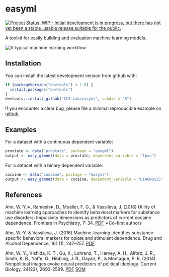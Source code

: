 <!-- README.md is generated from README.Rmd. Please edit that file -->
easyml
======

[![Project Status: WIP - Initial development is in progress, but there has not yet been a stable, usable release suitable for the public.](http://www.repostatus.org/badges/latest/wip.svg)](http://www.repostatus.org/#wip)

A toolkit for easily building and evaluation machine learning models.

![A typical machine learning workflow](https://github.com/CCS-Lab/easyml/raw/master/imgs/ml_figure.png "A typical machine learning workflow")

Installation
------------

You can install the latest development version from github with:

``` r
if (packageVersion("devtools") < 1.6) {
  install.packages("devtools")
}
devtools::install_github("CCS-Lab/easyml", subdir = "R")
```

If you encounter a clear bug, please file a minimal reproducible example on [github](https://github.com/CCS-Lab/easyml/issues).

Examples
--------

For a dataset with a continuous dependent variable:

``` r
prostate <- data("prostate", package = "easyml")
output <- easy_glmnet(data = prostate, dependent_variable = "lpsa")
```

For a dataset with a binary dependent variable:

``` r
cocaine <- data("cocaine", package = "easyml")
output <- easy_glmnet(data = cocaine, dependent_variable = "DIAGNOSIS", family = "binomial")
```

References
----------

Ahn, W.-Y.∗, Ramesh∗, D., Moeller, F. G., & Vassileva, J. (2016) Utility of machine learning approaches to identify behavioral markers for substance use disorders: Impulsivity dimensions as predictors of current cocaine dependence. Frontiers in Psychiatry, 7: 34. [PDF](https://u.osu.edu/ccsl/files/2015/08/Ahn2016_Frontiers-26g6nye.pdf) ∗Co-first authors

Ahn, W.-Y. & Vassileva, J. (2016) Machine-learning identifies substance-specific behavioral markers for opiate and stimulant dependence. Drug and Alcohol Dependence, 161 (1), 247–257. [PDF](https://u.osu.edu/ccsl/files/2016/02/Ahn2016_DAD-oftlf3.pdf)

Ahn, W.-Y., Kishida, K. T., Gu, X., Lohrenz, T., Harvey, A. H., Alford, J. R., Smith, K. B., Yaffe, G., Hibbing, J. R., Dayan, P., & Montague, P. R. (2014) Nonpolitical images evoke neural predictors of political ideology. Current Biology, 24(22), 2693-2599. [PDF](https://u.osu.edu/ccsl/files/2015/11/Ahn2014_CB-1l5475k.pdf) [SOM](https://u.osu.edu/ccsl/files/2015/11/Ahn2014_CB_SOM-1xag1ph.pdf)
